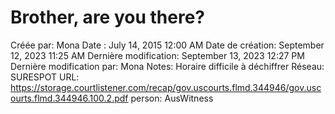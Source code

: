 # Brother, are you there?

Créée par: Mona
Date : July 14, 2015 12:00 AM
Date de création: September 12, 2023 11:25 AM
Dernière modification: September 13, 2023 12:27 PM
Dernière modification par: Mona
Notes: Horaire difficile à déchiffrer
Réseau: SURESPOT
URL: https://storage.courtlistener.com/recap/gov.uscourts.flmd.344946/gov.uscourts.flmd.344946.100.2.pdf
person: AusWitness